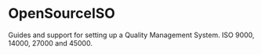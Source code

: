 # OpenSourceISO
Guides and support for setting up a Quality Management System. ISO 9000, 14000, 27000 and 45000.

